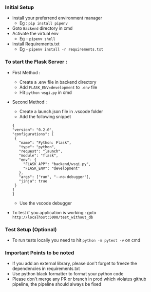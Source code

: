 ### Initial Setup

-   Install your preferrend environment manager
    -   Eg : `pip install pipenv`
-   Goto `Backend` directory in cmd
-   Activate the virtual env
    -   Eg - `pipenv shell`
-   Install Requirements.txt
    -   Eg - `pipenv install -r requirements.txt`

### To start the Flask Server :

-   First Method :

    -   Create a .env file in backend directory
    -   Add `FLASK_ENV=development` to `.env` file
    -   Hit `python wsgi.py` in cmd

-   Second Method :

    -   Create a launch.json file in .vscode folder
    -   Add the following snippet

    ```
    {
    "version": "0.2.0",
    "configurations": [
     {
       "name": "Python: Flask",
       "type": "python",
       "request": "launch",
       "module": "flask",
       "env": {
         "FLASK_APP": "backend/wsgi.py",
         "FLASK_ENV": "development"
       },
       "args": ["run", "--no-debugger"],
       "jinja": true
     }
    ]
    }

    ```

    -   Use the vscode debugger

-   To test if you application is working : goto `http://localhost:5000/test_without_db`

### Test Setup (Optional)

-   To run tests locally you need to hit `python -m pytest -v` on cmd

### Important Points to be noted

-   If you add an external library, please don't forget to freeze the dependencies in requirements.txt
-   Use python black formatter to format your python code
-   Please don't merge any PR or branch in prod which violates github pipeline, the pipeline should always be fixed
